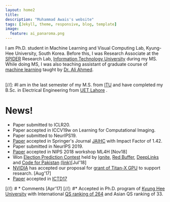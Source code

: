 ```yaml
---
layout: home2
title: 
description: "Muhammad Awais's website"
tags: [Jekyll, theme, responsive, blog, template]
image:
  feature: ai_panaroma.png
---
```

I am Ph.D. student in Machine Learning and Visual Computing Lab, Kyung-Hee University, South Korea. Before this, I was Research Associate at the [SPIDER](http://www.spider.itu.edu.pk) Research Lab, [Information Technology University](http://www.itu.edu.pk/) during my MS. While doing MS, I was also teaching assistant of graduate course of [machine learning](https://awaisrauf.github.io/ee512/) taught by [Dr. Ali Ahmed](https://itu.edu.pk/faculty-itu/dr-ali-ahmed/).<br><br>


[//]: #I am in the last semester of my M.S. from [ITU](http://www.itu.edu.pk) and have completed my B.Sc. in Electrical Engineering from [UET Lahore](http://www.uet.edu.pk) .
# News!
* Paper submitted to ICLR20.
* Paper accepted in ICCV19w on Learning for Computational Imaging. 
* Paper submitted to NeurIPS19.
* [Paper](https://awaisrauf.github.io/election_prediction) accepted in Springer's Journal [JAIHC](https://www.springer.com/engineering/computational+intelligence+and+complexity/journal/12652) with Impact Factor of 1.42. 
* Paper submitted in NeurIPS 2019. 
* [Paper](https://awaisrauf.github.io/xray-denoising) accepted in NIPS 2018 workshop ML4H [Nov18]
* Won [Election Prediction Contest](https://www.deeplinks.pk/election-prediction-contest-2018) held by [Ignite](https://ignite.org.pk/),
 [Red Buffer](http://redbuffer.net/), [DeepLinks](http://deeplinks.pk/) and [Code for Pakistan](https://twitter.com/CodeforPakistan/status/1024623283973578755) [(link)](https://propakistani.pk/2018/08/01/first-ever-election-prediction-contest-in-pakistan-concludes/)[Jul'18]
* [NVIDIA](https://www.nvidia.com) has accepted our proposal for [grant of Titan-X GPU](https://developer.nvidia.com/academic_gpu_seeding) to support research. [Aug'17] 
* [Paper](https://dl.acm.org/citation.cfm?id=3136597) accepted in [ICTD17](http://ictd2017.itu.edu.pk/) 

[//]: # * Comments [Apr'17]
[//]: #* Accepted in Ph.D. program of [Kyung Hee University](http://old_www.khu.ac.kr/eng/index.jsp) with International [QS ranking of 264](https://www.topuniversities.com/universities/kyung-hee-university) and Asian QS ranking of 33.



